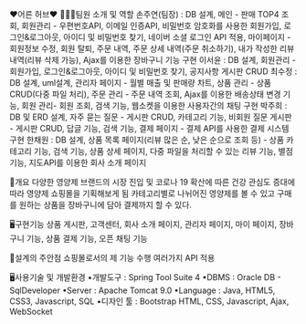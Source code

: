 ❤️어른 허브❤️
👨‍👧‍👧팀원 소개 및 역할
손주연(팀장) : DB 설계, 메인 - 판매 TOP4 조회, 회원관리 - 우편번호API, 이메일 인증API, 비밀번호 암호화를 사용한 회원가입, 로그인&로그아웃, 아이디 및 비밀번호 찾기, 네이버 소셜 로그인 API 적용, 마이페이지 - 회원정보 수정, 회원 탈퇴, 주문 내역, 주문 상세 내역(주문 취소하기), 내가 작성한 리뷰 내역(리뷰 삭제 가능), Ajax를 이용한 장바구니 기능 구현
이서윤 : DB 설계, 회원관리 - 회원가입, 로그인&로그아웃, 아이디 및 비밀번호 찾기, 공지사항 게시판 CRUD
최수정 : DB 설계, uml설계, 관리자 페이지 - 월별 매출 및 판매량 차트, 상품 관리 - 상품 CRUD(다중 파일 처리), 주문 관리 - 주문 내역 조회, Ajax를 이용한 배송상태 변경 기능, 회원 관리- 회원 조회, 검색 기능, 웹소켓을 이용한 사용자간의 채팅 구현
박주희 : DB 및 ERD 설계, 자주 묻는 질문 - 게시판 CRUD, 카테고리 기능, 비회원 질문 게시판 - 게시판 CRUD, 답글 기능, 검색 기능, 결제 페이지 - 결제 API를 사용한 결제 시스템 구현 
한채원 : DB 설계, 상품 목록 페이지(리뷰 많은 순, 낮은 순으로 조회 등) - 상품 카테고리 기능, 검색 기능, 상품 상세 페이지, 다중 파일을 처리할 수 있는 리뷰 기능, 별점 기능, 지도API를 이용한 회사 소개 페이지

📝개요
다양한 영양제 브랜드의 시장 진입 및 코로나 19 확산에 따른 건강 관심도 증대에 따라 영양제 쇼핑몰을 기획해보게 됨
카테고리별로 나뉘어진 영양제를 볼 수 있고 구매를 원하는 상품을 장바구니에 담아 결제까지 할 수 있다.

🖥️구현기능
상품 게시판, 고객센터, 회사 소개 페이지, 관리자 페이지, 마이 페이지, 장바구니 기능, 상품 결제 기능, 오픈 채팅 기능

📝설계의 주안점
쇼핑몰로서의 제 기능 수행
여러가지 API 적용

🖥️사용기술 및 개발환경
•개발도구 : Spring Tool Suite 4
•DBMS : Oracle DB - SqlDeveloper
•Server : Apache Tomcat 9.0
•Language : Java, HTML5, CSS3, Javascript, SQL
•디자인 툴 : Bootstrap
HTML, CSS, Javascript, Ajax, WebSocket
